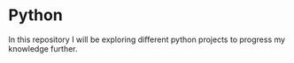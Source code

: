 # Python

In this repository I will be exploring different python projects to progress my knowledge further.
